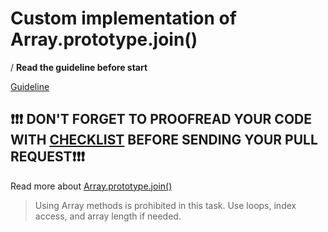 # Custom implementation of Array.prototype.join()
/
**Read the guideline before start**

[Guideline](https://github.com/mate-academy/js_task-guideline/blob/master/README.md)

## ❗️❗️❗️ DON'T FORGET TO PROOFREAD YOUR CODE WITH [CHECKLIST](https://github.com/mate-academy/js_array-method-join/blob/master/checklist.md) BEFORE SENDING YOUR PULL REQUEST❗️❗️❗️

Read more about [Array.prototype.join()](https://developer.mozilla.org/en-US/docs/Web/JavaScript/Reference/Global_Objects/Array/join)

> Using Array methods is prohibited in this task. Use loops, index access, and array length if needed.
